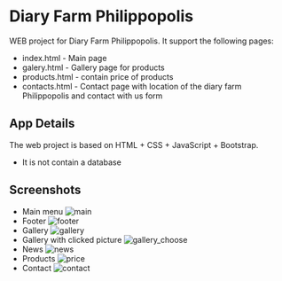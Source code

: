 # Diary Farm Philippopolis
WEB project for Diary Farm Philippopolis. It support the following pages:
- index.html - Main page
- galery.html - Gallery page for products
- products.html - contain price of products
- contacts.html - Contact page with location of the diary farm Philippopolis and contact with us form
## App Details
The web project is based on HTML + CSS + JavaScript + Bootstrap.
- It is not contain a database
## Screenshots
- Main menu
![main](https://user-images.githubusercontent.com/59261346/191499325-ec92c537-8ceb-4f69-af94-52bddad58ab0.PNG)
- Footer
![footer](https://user-images.githubusercontent.com/59261346/191499465-591316b0-f78a-4ac6-b86e-73dc6083836b.PNG)
- Gallery
![gallery](https://user-images.githubusercontent.com/59261346/191499579-708db45c-454b-4f48-9aa5-b0680181d5ed.PNG)
- Gallery with clicked picture
![gallery_choose](https://user-images.githubusercontent.com/59261346/191499675-5546bc6a-480e-4e92-9765-d0dbde27f2de.PNG)
- News
![news](https://user-images.githubusercontent.com/59261346/191499750-9a473a73-4fc9-482f-87ae-bcb507d530be.PNG)
- Products
![price](https://user-images.githubusercontent.com/59261346/191499880-82f2f41e-0c34-4aa5-95f3-bc72aeb5f549.PNG)
- Contact
![contact](https://user-images.githubusercontent.com/59261346/191499949-4cb410a6-c038-4f7d-a928-ec0d4ee3d59c.PNG)
